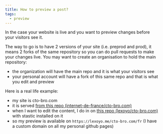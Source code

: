 ```yaml
---
title: How to preview a post?
tags:
  - preview
---
```

In the case your website is live and you want to preview changes before your visitors see it.

The way to go is to have 2 versions of your site (i.e. preprod and prod), it means 2 forks of the same repository so you can do pull requests to make your changes live. You may want to create an organisation to hold the main repository:

* the organization will have the main repo and it is what your visitors see
* your personal account will have a fork of this same repo and that is what you edit and preview

Here is a real life example:

* my site is cto-bro.com
* it is served [from this repo (internet-de-france/cto-bro.com)](https://github.com/internet-de-france/cto-bro.com)
* when I want to edit the content, I do in on [this repo (lexoyo/cto-bro.com)](https://github.com/lexoyo/cto-bro.com) with stastic installed on it
* so my preview is available on `https://lexoyo.me/cto-bro.com/fr` (I have a custom domain on all my personal github pages) 

